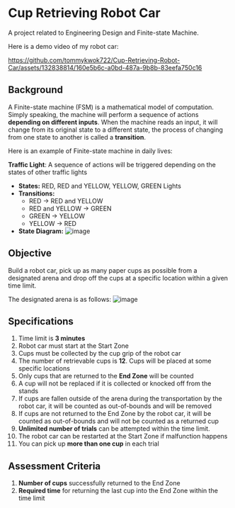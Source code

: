 # Cup Retrieving Robot Car
A project related to Engineering Design and Finite-state Machine.

Here is a demo video of my robot car:

https://github.com/tommykwok722/Cup-Retrieving-Robot-Car/assets/132838814/160e5b6c-a0bd-487a-9b8b-83eefa750c16

## Background
A Finite-state machine (FSM) is a mathematical model of computation. Simply speaking, the machine will perform a sequence of actions **depending on different inputs**. When the machine reads an input, it will change from its original state to a different state, the process of changing from one state to another is called a **transition**.

Here is an example of Finite-state machine in daily lives:

**Traffic Light**: A sequence of actions will be triggered depending on the states of other traffic lights
- **States:** RED, RED and YELLOW, YELLOW, GREEN Lights
- **Transitions:**
  - RED -> RED and YELLOW
  - RED and YELLOW -> GREEN
  - GREEN -> YELLOW
  - YELLOW -> RED
- **State Diagram:**
![image](https://github.com/tommykwok722/Cup-Retrieving-Robot-Car/assets/132838814/4bec3a93-bf9f-4452-a669-cc06ade9c477)


## Objective
Build a robot car, pick up as many paper cups as possible from a designated arena and drop off the cups at a specific location within a given time limit.

The designated arena is as follows:
![image](https://github.com/tommykwok722/Cup-Retrieving-Robot-Car/assets/132838814/3aaf10a6-40ef-4025-8ea5-fc0c53554999)


## Specifications
1. Time limit is **3 minutes**
2. Robot car must start at the Start Zone
3. Cups must be collected by the cup grip of the robot car
4. The number of retrievable cups is **12**. Cups will be placed at some specific locations
5. Only cups that are returned to the **End Zone** will be counted
6. A cup will not be replaced if it is collected or knocked off from the stands
7. If cups are fallen outside of the arena during the transportation by the robot car, it will be counted as out-of-bounds and will be removed
8. If cups are not returned to the End Zone by the robot car, it will be counted as out-of-bounds and will not be counted as a returned cup
9. **Unlimited number of trials** can be attempted within the time limit.
10. The robot car can be restarted at the Start Zone if malfunction happens
11. You can pick up **more than one cup** in each trial

## Assessment Criteria
1. **Number of cups** successfully returned to the End Zone
2. **Required time** for returning the last cup into the End Zone within the time limit
